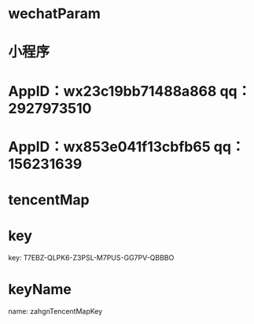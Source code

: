 # wechatParam
# 小程序
# AppID：wx23c19bb71488a868   qq：2927973510   
# AppID：wx853e041f13cbfb65   qq：156231639    

# tencentMap
# key
key: T7EBZ-QLPK6-Z3PSL-M7PUS-GG7PV-QBBBO
# keyName
name: zahgnTencentMapKey
